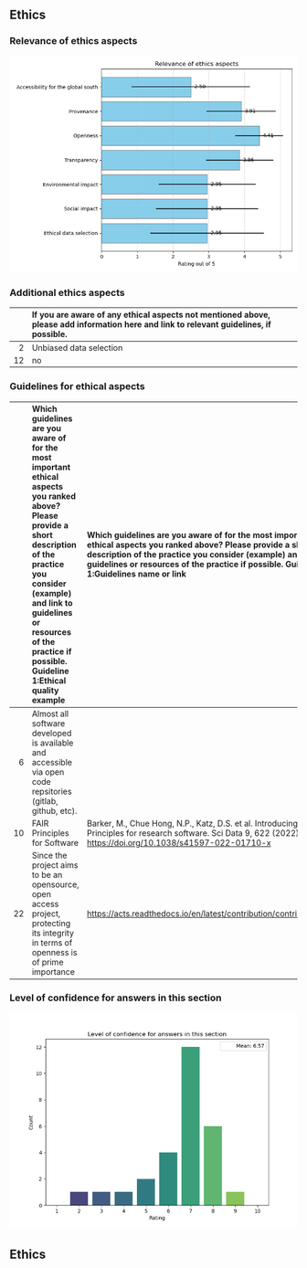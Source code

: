 ## Ethics

### Relevance of ethics aspects

![Relevance of ethics aspects](figures/plot_multirating_A81_.png)
### Additional ethics aspects

|    | If you are aware of any ethical aspects not mentioned above, please add information here and link to relevant guidelines, if possible.   |
|---:|:-----------------------------------------------------------------------------------------------------------------------------------------|
|  2 | Unbiased data selection                                                                                                                  |
| 12 | no                                                                                                                                       |

### Guidelines for ethical aspects

|    | Which guidelines are you aware of for the most important ethical aspects you ranked above? Please provide a short description of the practice you consider (example) and link to guidelines or resources of the practice if possible. Guideline 1:Ethical quality example   | Which guidelines are you aware of for the most important ethical aspects you ranked above? Please provide a short description of the practice you consider (example) and link to guidelines or resources of the practice if possible. Guideline 1:Guidelines name or link   |
|---:|:----------------------------------------------------------------------------------------------------------------------------------------------------------------------------------------------------------------------------------------------------------------------------|:----------------------------------------------------------------------------------------------------------------------------------------------------------------------------------------------------------------------------------------------------------------------------|
|  6 | Almost all software developed is available and accessible via open code repsitories (gitlab, github, etc).                                                                                                                                                                  |                                                                                                                                                                                                                                                                             |
| 10 | FAIR Principles for Software                                                                                                                                                                                                                                                | Barker, M., Chue Hong, N.P., Katz, D.S. et al. Introducing the FAIR Principles for research software. Sci Data 9, 622 (2022). https://doi.org/10.1038/s41597-022-01710-x                                                                                                    |
| 22 | Since the project aims to be an opensource, open access project, protecting its integrity in terms of openness is of prime importance                                                                                                                                       | https://acts.readthedocs.io/en/latest/contribution/contribution.html                                                                                                                                                                                                        |



### Level of confidence for answers in this section

![Level of confidence for answers in this section](figures/plot_rating_A86.png)
## Ethics

